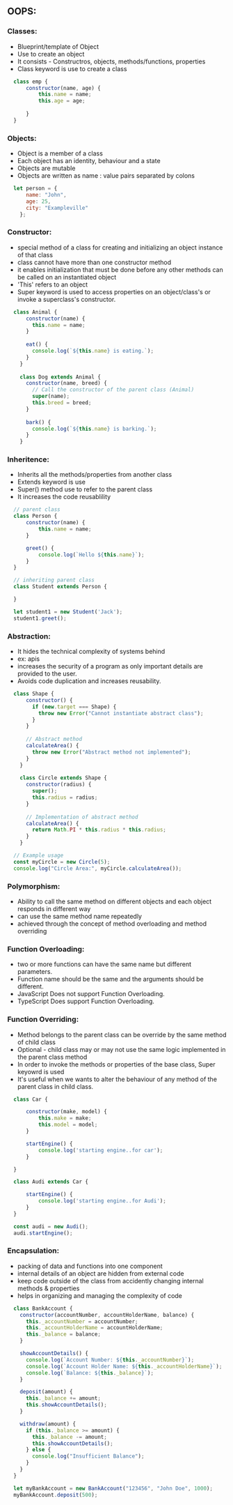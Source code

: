 ## OOPS: 

### Classes:
- Blueprint/template of Object
- Use to create an object
- It consists - Constructros, objects, methods/functions, properties
- Class keyword is use to create a class

```js
  class emp { 
      constructor(name, age) { 
          this.name = name; 
          this.age = age; 
    
      } 
  } 
```


### Objects:
- Object is a member of a class
- Each object has an identity, behaviour and a state
- Objects are mutable 
- Objects are written as name : value pairs separated by colons

```js
  let person = {
      name: "John",
      age: 25,
      city: "Exampleville"
    };
```


### Constructor: 
- special method of a class for creating and initializing an object instance of that class
- class cannot have more than one constructor method
- it enables initialization that must be done before any other methods can be called on an instantiated object
- 'This' refers to an object
- Super keyword is used to access properties on an object/class's or invoke a superclass's constructor. 

```js
  class Animal {
      constructor(name) {
        this.name = name;
      }
    
      eat() {
        console.log(`${this.name} is eating.`);
      }
    }
    
    class Dog extends Animal {
      constructor(name, breed) {
        // Call the constructor of the parent class (Animal)
        super(name);
        this.breed = breed;
      }
    
      bark() {
        console.log(`${this.name} is barking.`);
      }
    }  
```


### Inheritence:
- Inherits all the methods/properties from another class
- Extends keyword is use
- Super() method use to refer to the parent class
- It increases the code reusablility

```js
  // parent class
  class Person { 
      constructor(name) {
          this.name = name;
      }

      greet() {
          console.log(`Hello ${this.name}`);
      }
  }

  // inheriting parent class
  class Student extends Person {

  }

  let student1 = new Student('Jack');
  student1.greet(); 
```


### Abstraction:
- It hides the technical complexity of systems behind
- ex: apis
- increases the security of a program as only important details are provided to the user.
- Avoids code duplication and increases reusability.

```js
  class Shape {
      constructor() {
        if (new.target === Shape) {
          throw new Error("Cannot instantiate abstract class");
        }
      }
    
      // Abstract method
      calculateArea() {
        throw new Error("Abstract method not implemented");
      }
    }
    
    class Circle extends Shape {
      constructor(radius) {
        super();
        this.radius = radius;
      }
    
      // Implementation of abstract method
      calculateArea() {
        return Math.PI * this.radius * this.radius;
      }
    }

  // Example usage
  const myCircle = new Circle(5);
  console.log("Circle Area:", myCircle.calculateArea());
```


### Polymorphism:
- Ability to call the same method on different objects and each object responds in different way
- can use the same method name repeatedly
- achieved through the concept of method overloading and method overriding



### Function Overloading:
- two or more functions can have the same name but different parameters.
- Function name should be the same and the arguments should be different.
- JavaScript Does not support Function Overloading.
- TypeScript Does  support Function Overloading.



### Function Overriding:
- Method belongs to the parent class can be override by the same method of child class
- Optional - child class may or may not use the same logic implemented in the parent class method
- In order to invoke the methods or properties of the base class, Super keyowrd is used
- It's useful when we wants to alter the behaviour of any method of the parent class in child class. 

```js
  class Car {

      constructor(make, model) {
          this.make = make;
          this.model = model;
      }

      startEngine() {
          console.log('starting engine..for car');
      }

  }

  class Audi extends Car {

      startEngine() {
          console.log('starting engine..for Audi');
      }
  }

  const audi = new Audi();
  audi.startEngine();
```


### Encapsulation:
- packing of data and functions into one component
- internal details of an object are hidden from external code
- keep code outside of the class from accidently changing internal methods & properties
- helps in organizing and managing the complexity of code

```js
  class BankAccount {
    constructor(accountNumber, accountHolderName, balance) {
      this._accountNumber = accountNumber;
      this._accountHolderName = accountHolderName;
      this._balance = balance;
    }

    showAccountDetails() {
      console.log(`Account Number: ${this._accountNumber}`);
      console.log(`Account Holder Name: ${this._accountHolderName}`);
      console.log(`Balance: ${this._balance}`);
    }

    deposit(amount) {
      this._balance += amount;
      this.showAccountDetails();
    }

    withdraw(amount) {
      if (this._balance >= amount) {
        this._balance -= amount;
        this.showAccountDetails();
      } else {
        console.log("Insufficient Balance");
      }
    }
  }

  let myBankAccount = new BankAccount("123456", "John Doe", 1000);
  myBankAccount.deposit(500); 
```


